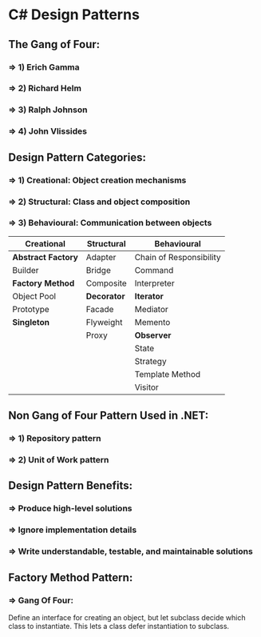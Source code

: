 # C# Design Patterns

## The Gang of Four:
### => 1) Erich Gamma
### => 2) Richard Helm
### => 3) Ralph Johnson
### => 4) John Vlissides

## Design Pattern Categories:
### => 1) Creational: Object creation mechanisms
### => 2) Structural: Class and object composition
### => 3) Behavioural: Communication between objects

| Creational | Structural | Behavioural |
|------------|------------|-------------|
| **Abstract Factory**  | Adapter | Chain of Responsibility |
| Builder | Bridge | Command |
| **Factory Method** | Composite | Interpreter |
| Object Pool | **Decorator** | **Iterator** |
| Prototype | Facade | Mediator |
| **Singleton** | Flyweight | Memento |
|| Proxy | **Observer** |
||| State |
||| Strategy |
||| Template Method |
||| Visitor |

## Non Gang of Four Pattern Used in .NET:
### => 1) Repository pattern
### => 2) Unit of Work pattern

## Design Pattern Benefits:
### => Produce high-level solutions
### => Ignore implementation details
### => Write understandable, testable, and maintainable solutions

## Factory Method Pattern:
### => Gang Of Four:
Define an interface for creating an object, but let subclass decide which class to instantiate. This lets a class defer instantiation to subclass.



